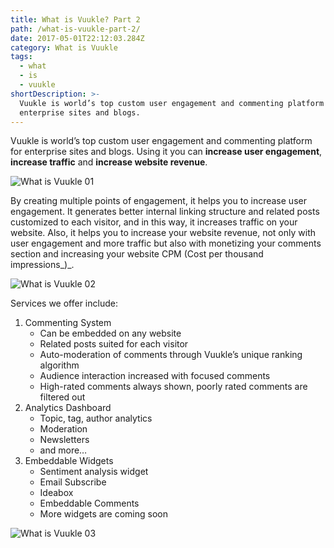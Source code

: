 ```yaml
---
title: What is Vuukle? Part 2
path: /what-is-vuukle-part-2/
date: 2017-05-01T22:12:03.284Z
category: What is Vuukle
tags:
  - what
  - is
  - vuukle
shortDescription: >-
  Vuukle is world’s top custom user engagement and commenting platform for
  enterprise sites and blogs.
---
```

Vuukle is world’s top custom user engagement and commenting platform for enterprise sites and blogs. Using it you can **increase user engagement**, **increase traffic** and **increase website revenue**.

![What is Vuukle 01](/img/what-is-vuukle-part-2-img-1.jpg)

By creating multiple points of engagement, it helps you to increase user engagement. It generates better internal linking structure and related posts customized to each visitor, and in this way, it increases traffic on your website. Also, it helps you to increase your website revenue, not only with user engagement and more traffic but also with monetizing your comments section and increasing your website CPM (Cost per thousand impressions_)_.

![What is Vuukle 02](/img/what-is-vuukle-part-2-img-2.jpg)

Services we offer include:

1. Commenting System
   * Can be embedded on any website
   * Related posts suited for each visitor
   * Auto-moderation of comments through Vuukle’s unique ranking algorithm
   * Audience interaction increased with focused comments
   * High-rated comments always shown, poorly rated comments are filtered out
2. Analytics Dashboard
   * Topic, tag, author analytics
   * Moderation
   * Newsletters
   * and more…
3. Embeddable Widgets
   * Sentiment analysis widget
   * Email Subscribe
   * Ideabox
   * Embeddable Comments
   * More widgets are coming soon

![What is Vuukle 03](/img/what-is-vuukle-part-2-img-3.jpg)
